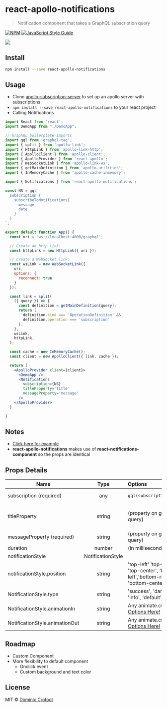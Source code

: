 # react-apollo-notifications

> Notification component that takes a GraphQL subscription query

[![NPM](https://img.shields.io/npm/v/react-apollo-notifications.svg)](https://www.npmjs.com/package/react-apollo-notifications) [![JavaScript Style Guide](https://img.shields.io/badge/code_style-standard-brightgreen.svg)](https://standardjs.com)

[<img src="https://img.youtube.com/vi/err4uJzE0YA/maxresdefault.jpg">](https://youtu.be/err4uJzE0YA)

## Install

```bash
npm install --save react-apollo-notifications
```

## Usage
* Clone [apollo-subscription-server](https://github.com/crofoot/apollo-subscription-server) to set up an apollo server with subscriptions 
* `npm install --save react-apollo-notifications` to your react project  
* Calling Notifications 
```jsx
import React from 'react';
import DemoApp from "./DemoApp";

// GraphQL boilerplate imports
import gql from 'graphql-tag';
import { split } from 'apollo-link';
import { HttpLink } from 'apollo-link-http';
import { ApolloClient } from 'apollo-client';
import { ApolloProvider } from 'react-apollo';
import { WebSocketLink } from 'apollo-link-ws';
import { getMainDefinition } from 'apollo-utilities';
import { InMemoryCache } from 'apollo-cache-inmemory';

import { Notifications } from 'react-apollo-notifications';

const NS = gql`
  subscription {
    subscribeToNotifications{
      message
      date
    }
  }
`;

export default function App() {
  const uri = 'ws://localhost:4000/graphql';

  // Create an http link:
  const httpLink = new HttpLink({ uri });

  // Create a WebSocket link:
  const wsLink = new WebSocketLink({
    uri,
    options: {
      reconnect: true
    }
  });

  const link = split(
    ({ query }) => {
      const definition = getMainDefinition(query);
      return (
        definition.kind === 'OperationDefinition' &&
        definition.operation === 'subscription'
      );
    },
    wsLink,
    httpLink,
  );

  const cache = new InMemoryCache();
  const client = new ApolloClient({ link, cache });

  return (
    <ApolloProvider client={client}>
      <DemoApp />
      <Notifications 
        subscription={NS} 
        titleProperty='title' 
        messageProperty='message' 
      />
    </ApolloProvider>
  )

}
```

## Notes
* [Click here for example](https://github.com/crofoot/react-apollo-notifications/tree/master/example)
* <strong>react-apollo-notifications</strong> makes use of <strong>react-notifications-component</strong> so the props are identical


## Props Details

| Name | Type | Options | Default |
| ------------- |:-------------:|:---------------|:---------:|
| subscription (required) | any | `gql(subscription_query)` | none (required) |
| titleProperty | string | (property on graphql query) | if not specified 'Alert' will be there|
| messageProperty (required) | string |  (property on graphql query) | |
| duration | number |(in milliseconds) | 4000 |
| notificationStyle | NotificationStyle | | |
| notificationStyle.position | string | 'top-left' 'top-right', 'top-center', 'bottom-left','bottom-right' 'bottom-center' | 'top-right' |
| NotificationStyle.type | string | 'success', 'danger', 'info', 'default', 'warning' | 'info' |
| NotificationStyle.animationIn | string | Any animate.css class [Options Here!](https://github.com/daneden/animate.css#animations) | 'fadeInRight' |
| NotificationStyle.animationOut | string | Any animate.css class [Options Here!](https://github.com/daneden/animate.css#animations) | 'fadeOut' |


## Roadmap
* Custom Component
* More flexibility to default component
  * Onclick event
  * Custom background and text color


## License

MIT © [Dominic Crofoot](https://github.com/crofoot)
